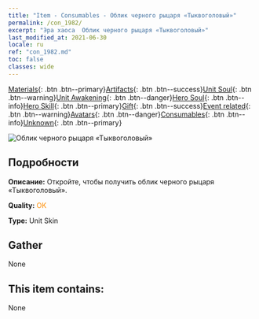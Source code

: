 ```yaml
---
title: "Item - Consumables - Облик черного рыцаря «Тыквоголовый»"
permalink: /con_1982/
excerpt: "Эра хаоса  Облик черного рыцаря «Тыквоголовый»"
last_modified_at: 2021-06-30
locale: ru
ref: "con_1982.md"
toc: false
classes: wide
---
```

 [Materials](/ItemsRU/){: .btn .btn--primary}[Artifacts](/ItemsRU/Artifacts/){: .btn .btn--success}[Unit Soul](/ItemsRU/UnitSoul/){: .btn .btn--warning}[Unit Awakening](/ItemsRU/UnitAwakening/){: .btn .btn--danger}[Hero Soul](/ItemsRU/HeroSoul/){: .btn .btn--info}[Hero Skill](/ItemsRU/HeroSkill/){: .btn .btn--primary}[Gift](/ItemsRU/Gift/){: .btn .btn--success}[Event related](/ItemsRU/Events/){: .btn .btn--warning}[Avatars](/ItemsRU/Avatars/){: .btn .btn--danger}[Consumables](/ItemsRU/Consumables/){: .btn .btn--info}[Unknown](/ItemsRU/Unknown/){: .btn .btn--primary}

 ![Облик черного рыцаря «Тыквоголовый»](/images/u/ti_siwangqishipifu.jpg)

## Подробности
 **Описание:** Откройте, чтобы получить облик черного рыцаря «Тыквоголовый».

 **Quality:** <span style="color: #FF8C00">OK</span>

 **Type:** Unit Skin

## Gather

  None

## This item contains:

  None

